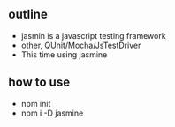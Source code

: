 ## outline

* jasmin is a javascript testing framework
* other, QUnit/Mocha/JsTestDriver
* This time using jasmine

## how to use

* npm init
* npm i -D jasmine
